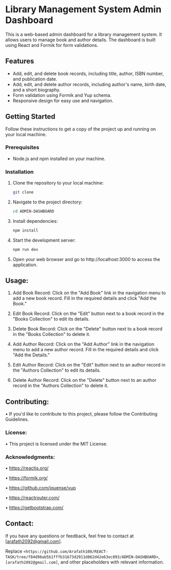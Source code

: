 # Library Management System Admin Dashboard

This is a web-based admin dashboard for a library management system. It allows users to manage book and author details. The dashboard is built using React and Formik for form validations.

## Features

- Add, edit, and delete book records, including title, author, ISBN number, and publication date.
- Add, edit, and delete author records, including author's name, birth date, and a short biography.
- Form validation using Formik and Yup schema.
- Responsive design for easy use and navigation.

## Getting Started

Follow these instructions to get a copy of the project up and running on your local machine.

### Prerequisites

- Node.js and npm installed on your machine.

### Installation

1. Clone the repository to your local machine:

   ```bash
   git clone

2. Navigate to the project directory:

   ```bash
   cd ADMIN-DASHBOARD

3. Install dependencies:

   ```bash
   npm install

4. Start the development server:

   ```bash
   npm run dev

5. Open your web browser and go to http://localhost:3000 to access the application.
   

##  Usage:

1. Add Book Record: Click on the "Add Book" link in the navigation menu to add a new book record. Fill in the required details and click "Add the Book."

2. Edit Book Record: Click on the "Edit" button next to a book record in the "Books Collection" to edit its details.

3. Delete Book Record: Click on the "Delete" button next to a book record in the "Books Collection" to delete it.

4. Add Author Record: Click on the "Add Author" link in the navigation menu to add a new author record. Fill in the required details and click "Add the Details."

5. Edit Author Record: Click on the "Edit" button next to an author record in the "Authors Collection" to edit its details.

6. Delete Author Record: Click on the "Delete" button next to an author record in the "Authors Collection" to delete it.

## Contributing:

• If you'd like to contribute to this project, please follow the Contributing Guidelines.

### License:

• This project is licensed under the MIT License.

### Acknowledgments:

• https://reactjs.org/

• https://formik.org/

• https://github.com/jquense/yup

• https://reactrouter.com/

• https://getbootstrap.com/


## Contact:

If you have any questions or feedback, feel free to contact at [arafath2092@gmail.com].

Replace `<https://github.com/Arafath100/REACT-TASK/tree/f84d98ab5b1fffb31673d2911d862d42e63ec893/ADMIN-DASHBOARD>`, `[arafath2092@gmail.com]`, and other placeholders with relevant information.







